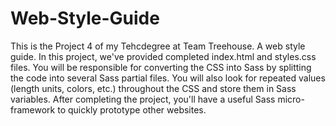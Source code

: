 # Web-Style-Guide
 This is the Project 4 of my Tehcdegree at  Team Treehouse. A web style guide. In this project, we've provided completed index.html and styles.css files. You will be responsible for converting the CSS into Sass by splitting the code into several Sass partial files. You will also look for repeated values (length units, colors, etc.) throughout the CSS and store them in Sass variables. After completing the project, you'll have a useful Sass micro-framework to quickly prototype other websites.
